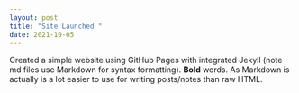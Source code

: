 ```yaml
---
layout: post
title: "Site Launched "
date: 2021-10-05
---
```

Created a simple website using GitHub Pages with integrated Jekyll (note md files use Markdown for syntax formatting).  **Bold** words.  As Markdown is actually is a lot easier to use for writing posts/notes than raw HTML.
